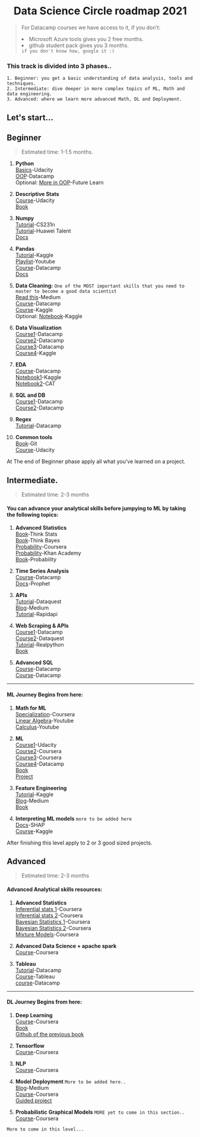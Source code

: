 
<h1 align="center">Data Science Circle roadmap 2021</h1> 


> For Datacamp courses we have access to it, if you don’t:<br>
     <li> Microsoft Azure tools gives you 2 free months.<br>
     <li> github student pack gives you 3 months.<br>
   `if you don't know how, google it :)`

### This track is divided into 3 phases..
```
1. Beginner: you get a basic understanding of data analysis, tools and techniques.
2. Intermediate: dive deeper in more complex topics of ML, Math and data engineering.
3. Advanced: where we learn more advanced Math, DL and Deployment.
```

## Let's start...

## Beginner
> Estimated time: 1-1.5 months.
1. **Python**<br>
[Basics](https://classroom.udacity.com/courses/ud1110)-Udacity<br>
[OOP](https://learn.datacamp.com/courses/object-oriented-programming-in-python)-Datacamp<br>
Optional: [More in OOP](https://www.futurelearn.com/courses/object-oriented-principles)-Future Learn<br>
2. **Descriptive Stats** <br>
[Course](https://www.udacity.com/course/intro-to-descriptive-statistics--ud827)-Udacity<br>
[Book](http://onlinestatbook.com/Online_Statistics_Education.pdf)<br>


3. **Numpy**<br>
[Tutorial](http://cs231n.github.io/python-numpy-tutorial/)-CS231n<br>
[Tutorial](https://drive.google.com/file/d/1cdYROgc7D9zXmkjWRbq16POyDFI5JzSH/view?usp=sharing)-Huawei Talent<br>
[Docs](https://numpy.org/doc/1.18/user/quickstart.html)<br>


4. **Pandas**<br>
[Tutorial](https://www.kaggle.com/learn/pandas)-Kaggle<br>
[Playlist](https://www.youtube.com/watch?v=ZyhVh-qRZPA&list=PL-osiE80TeTsWmV9i9c58mdDCSskIFdDS)-Youtube<br>
[Course](https://learn.datacamp.com/courses/data-manipulation-with-pandas)-Datacamp<br>
[Docs](https://pandas.pydata.org/pandas-docs/version/0.15/tutorials.html)<br>


7. **Data Cleaning:** `One of the MOST important skills that you need to master to become a good data scientist`<br>
[Read this](https://towardsdatascience.com/the-ultimate-guide-to-data-cleaning-3969843991d4)-Medium<br>
[Course](https://www.datacamp.com/courses/cleaning-data-in-python)-Datacamp<br>
[Course](https://www.kaggle.com/learn/data-cleaning)-Kaggle<br>
Optional: [Notebook](https://www.kaggle.com/ashishg21/data-cleaning-and-some-analysis-shoe-prices)-Kaggle<br>


8. **Data Visualization**<br>
[Course1](https://learn.datacamp.com/courses/introduction-to-data-visualization-with-seaborn)-Datacamp<br>
[Course2](https://learn.datacamp.com/courses/intermediate-data-visualization-with-seaborn)-Datacamp<br>
[Course3](https://www.coursera.org/learn/understanding-visualization-data)-Datacamp<br>
[Course4](https://www.kaggle.com/learn/data-visualization)-Kaggle<br>


9. **EDA**  <br>
[Course](https://learn.datacamp.com/courses/exploratory-data-analysis-in-python)-Datacamp<br>
[Notebook1](https://www.kaggle.com/bandiatindra/telecom-churn-prediction)-Kaggle<br/>
[Notebook2](https://drive.google.com/drive/folders/1OQAEQ8rC4j6oBP7AyDU4bKpPr8sSStJI?fbclid=IwAR2dSrbyoZLM-Wm57yEYy8L8PmpPV9hqXdkNf-pURJC5C5xCz7UJB4YpJ7M)-CAT<br/>


10. **SQL and DB**<br>
[Course1](https://learn.datacamp.com/courses/introduction-to-sql)-Datacamp<br>
[Course2](https://learn.datacamp.com/courses/introduction-to-relational-databases-in-sql)-Datacamp<br>


11. **Regex**<br>
[Tutorial](https://www.datacamp.com/community/tutorials/python-regular-expression-tutorial)-Datacamp<br>


12. **Common tools**<br>
[Book](https://git-scm.com/book/en/v2)-Git<br>
[Course](https://www.udacity.com/course/version-control-with-git--ud123)-Udacity<br>

At The end of Beginner phase apply all what you've learned on a project.

## Intermediate.
> Estimated time: 2-3 months
#### You can advance your analytical skills before jumpying to ML by taking the following topics:
1. **Advanced Statistics**<br>
[Book](https://b-ok.africa/book/2737548/7659e9)-Think Stats<br>
[Book](https://b-ok.africa/book/2737587/ab97d5)-Think Bayes<br>
[Probability](https://www.coursera.org/learn/probability-theory-statistics)-Coursera<br>
[Probability](https://www.khanacademy.org/math/statistics-probability/probability-library)-Khan Academy<br>
[Book](https://drive.google.com/file/d/1oQMZQk0KSoLsOjDKnjWWoKWIF_LFCV5a/view?usp=sharing)-Probability<br>


2. **Time Series Analysis**<br>
[Course](https://learn.datacamp.com/skill-tracks/time-series-with-python)-Datacamp<br>
[Docs](https://facebook.github.io/prophet/docs/quick_start.html)-Prophet<br>


3. **APIs** <br>
[Tutorial](https://www.dataquest.io/blog/python-api-tutorial/)-Dataquest<br>
[Blog](https://medium.com/m/global-identity?redirectUrl=https%3A%2F%2Ftowardsdatascience.com%2Fhow-to-pull-data-from-an-api-using-python-requests-edcc8d6441b1)-Medium<br>
[Tutorial](https://rapidapi.com/blog/how-to-use-an-api-with-python/)-Rapidapi<br>


4. **Web Scraping & APIs**<br>
[Course1](https://learn.datacamp.com/courses/web-scraping-with-python)-Datacamp<br>
[Course2](https://www.dataquest.io/blog/web-scraping-tutorial-python/)-Dataquest<br>
[Tutorial](https://realpython.com/beautiful-soup-web-scraper-python/)-Realpython<br>
[Book](https://b-ok.africa/book/3515980/5d50aa)<br>

  
7. **Advanced SQL**<br>
[Course](https://learn.datacamp.com/courses/joining-data-in-postgresql)-Datacamp<br>
[Course](https://learn.datacamp.com/courses/intermediate-sql)-Datacamp<br>
      
<hr>

#### ML Journey Begins from here:
1. **Math for ML** <br>
[Specialization](https://www.coursera.org/specializations/mathematics-machine-learning)-Coursera<br>
[Linear Algebra](https://www.youtube.com/playlist?list=PLZHQObOWTQDPD3MizzM2xVFitgF8hE_ab)-Youtube<br>
[Calculus](https://www.youtube.com/playlist?list=PLZHQObOWTQDMsr9K-rj53DwVRMYO3t5Yr)-Youtube<br>


3. **ML**<br>
[Course1](https://www.udacity.com/course/intro-to-machine-learning--ud120)-Udacity<br>
[Course2](https://www.coursera.org/learn/machine-learning-with-python)-Coursera<br>
[Course3](https://www.coursera.org/specializations/machine-learning-algorithms-real-world?utm_medium=email&utm_source=marketing&utm_campaign=A39CcMUuEempyReieZALEQ)-Coursera<br>
[Course4](https://learn.datacamp.com/career-tracks/machine-learning-scientist-with-python?version=1)-Datacamp<br>
[Book](https://drive.google.com/file/d/15J7YoyRcmwQE2mgW5yVs-MrPL3YtmuSz/view?usp=sharing&fbclid=IwAR1RVi90sfrggEaZnc1roXW9H8AGECyHcsQnZw22FORq-HSaP0VlBU5CAiM)<br>
[Project](https://www.coursera.org/learn/applied-data-science-capstone)<br>

4. **Feature Engineering**<br>
[Tutorial](https://www.kaggle.com/learn/feature-engineering)-Kaggle<br>
[Blog](https://www.medium.com/m/global-identity?redirectUrl=https%3A%2F%2Ftowardsdatascience.com%2Ffeature-engineering-for-machine-learning-3a5e293a5114)-Medium<br>
[Book](https://b-ok.cc/book/3583182/056a36)<br>



5. **Interpreting ML models**  `more to be added here` <br>
[Docs](https://shap.readthedocs.io/en/latest/)-SHAP<br>
[Course](https://www.kaggle.com/learn/machine-learning-explainability)-Kaggle<br>

After finishing this level apply to 2 or 3 good sized projects.

## Advanced
> Estimated time: 2-3 months
#### Advanced Analytical skills resources:
      
1. **Advanced Statistics**<br>
[Inferential stats 1](https://www.coursera.org/specializations/statistics-with-python)-Coursera<br>
[Inferential stats 2](https://www.coursera.org/learn/statistical-inferences)-Coursera<br>
[Bayesian Statistics 1](https://www.coursera.org/learn/bayesian-statistics)-Coursera<br>
[Bayesian Statistics 2](https://www.coursera.org/learn/mcmc-bayesian-statistics)-Coursera<br>
[Mixture Models](https://www.coursera.org/learn/mixture-models)-Coursera<br>
      
3. **Advanced Data Science + apache spark**<br>
[Course](https://www.coursera.org/specializations/advanced-data-science-ibm)-Coursera<br>
      
      
2. **Tableau**<br>
[Tutorial](https://www.datacamp.com/community/tutorials/data-visualisation-tableau)-Datacamp<br>
[Course](https://www.tableau.com/learn/training/20201)-Tableau<br>
[course](https://learn.datacamp.com/courses/introduction-to-tableau)-Datacamp<br>
      
<hr>
      
#### DL Journey Begins from here:<br>  
      
1. **Deep Learning** <br>
[Course](https://www.coursera.org/specializations/deep-learning)-Coursera<br>
[Book](https://d2l.ai/d2l-en.pdf?fbclid=IwAR0sVdA8VFYpNZCpYZHgo_kl_HYrjcjDfjEka26D8xRWAhbhh6mmSNIXg3U)<br>
[Github of the previous book](https://github.com/d2l-ai/d2l-en?fbclid=IwAR0QN35b-NHHWq_zKISA1cbI063aRqqoKqR_0e3cpnT5h58GkcNbCIJs3iw)

2. **Tensorflow**<br>
[Course](https://www.coursera.org/specializations/tensorflow-in-practice)-Coursera<br>


3. **NLP**<br>
[Course](https://www.coursera.org/specializations/natural-language-processing)-Coursera<br>


4. **Model Deployment** `More to be added here..`<br>
[Blog](https://towardsdatascience.com/deploying-a-deep-learning-model-using-flask-3ec166ef59fb)-Medium<br>
[Course](https://www.coursera.org/specializations/tensorflow-data-and-deployment)-Coursera<br>
[Guided project](https://www.coursera.org/projects/deploy-models-tensorflow-serving-flask)<br>


5. **Probabilistic Graphical Models** `MORE yet to come in this section..`<br>
[Course](https://www.coursera.org/specializations/probabilistic-graphical-models)-Coursera<br>

```      
More to come in this level...
```
